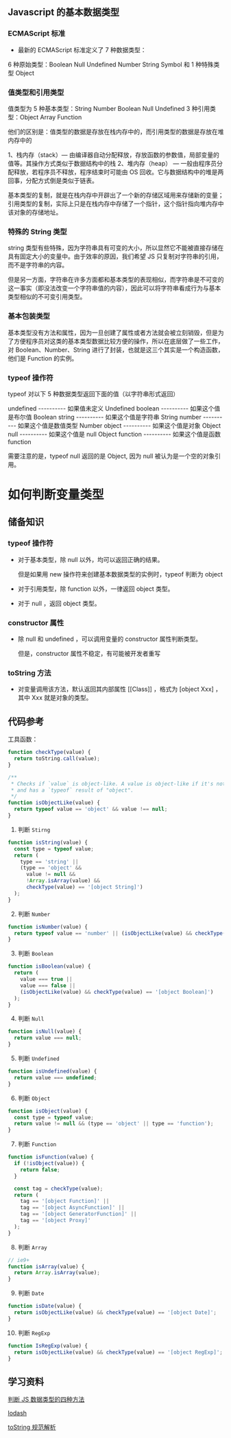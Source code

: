 ## Javascript 的基本数据类型

### ECMAScript 标准

- 最新的 ECMAScript 标准定义了 7 种数据类型：

6 种原始类型：Boolean Null Undefined Number String Symbol 和 1 种特殊类型 Object

### 值类型和引用类型

值类型为 5 种基本类型：String Number Boolean Null Undefined
3 种引用类型：Object Array Function

他们的区别是：值类型的数据是存放在栈内存中的，而引用类型的数据是存放在堆内存中的

1、栈内存（stack）— 由编译器自动分配释放，存放函数的参数值，局部变量的值等。其操作方式类似于数据结构中的栈
2、堆内存（heap） — 一般由程序员分配释放，若程序员不释放，程序结束时可能由 OS 回收。它与数据结构中的堆是两回事，分配方式倒是类似于链表。

基本类型的复制，就是在栈内存中开辟出了一个新的存储区域用来存储新的变量；
引用类型的复制，实际上只是在栈内存中存储了一个指针，这个指针指向堆内存中该对象的存储地址。

### 特殊的 String 类型

string 类型有些特殊，因为字符串具有可变的大小，所以显然它不能被直接存储在具有固定大小的变量中。由于效率的原因，我们希望 JS 只复制对字符串的引用，而不是字符串的内容。

但是另一方面，字符串在许多方面都和基本类型的表现相似，而字符串是不可变的这一事实（即没法改变一个字符串值的内容），因此可以将字符串看成行为与基本类型相似的不可变引用类型。

### 基本包装类型

基本类型没有方法和属性，因为一旦创建了属性或者方法就会被立刻销毁，但是为了方便程序员对这类的基本类型数据比较方便的操作，所以在底层做了一些工作，对 Boolean、Number、String 进行了封装，也就是这三个其实是一个构造函数，他们是 Function 的实例。

### typeof 操作符

typeof 对以下 5 种数据类型返回下面的值（以字符串形式返回）

undefined ---------- 如果值未定义 Undefined
boolean ---------- 如果这个值是布尔值 Boolean
string ---------- 如果这个值是字符串 String
number ---------- 如果这个值是数值类型 Number
object ---------- 如果这个值是对象 Object
null ---------- 如果这个值是 null Object
function ---------- 如果这个值是函数 function

需要注意的是，typeof null 返回的是 Object, 因为 null 被认为是一个空的对象引用。

# 如何判断变量类型

## 储备知识

### typeof 操作符

- 对于基本类型，除 null 以外，均可以返回正确的结果。

  但是如果用 new 操作符来创建基本数据类型的实例时，typeof 判断为 object

- 对于引用类型，除 function 以外，一律返回 object 类型。

- 对于 null ，返回 object 类型。

### constructor 属性

- 除 null 和 undefined ，可以调用变量的 constructor 属性判断类型。

  但是，constructor 属性不稳定，有可能被开发者重写

### toString 方法

- 对变量调用该方法，默认返回其内部属性 [[Class]] ，格式为 [object Xxx] ，其中 Xxx 就是对象的类型。

## 代码参考

工具函数：

```javascript
function checkType(value) {
  return toString.call(value);
}

/**
 * Checks if `value` is object-like. A value is object-like if it's not `null`
 * and has a `typeof` result of "object".
 */
function isObjectLike(value) {
  return typeof value == 'object' && value !== null;
}
```

1. 判断 `Stirng`

```javascript
function isString(value) {
  const type = typeof value;
  return (
    type == 'string' ||
    (type == 'object' &&
      value != null &&
      !Array.isArray(value) &&
      checkType(value) == '[object String]')
  );
}
```

2. 判断 `Number`

```javascript
function isNumber(value) {
  return typeof value == 'number' || (isObjectLike(value) && checkType(value) == '[object Number]');
}
```

3. 判断 `Boolean`

```javascript
function isBoolean(value) {
  return (
    value === true ||
    value === false ||
    (isObjectLike(value) && checkType(value) == '[object Boolean]')
  );
}
```

4. 判断 `Null`

```javascript
function isNull(value) {
  return value === null;
}
```

5. 判断 `Undefined`

```javascript
function isUndefined(value) {
  return value === undefined;
}
```

6. 判断 `Object`

```javascript
function isObject(value) {
  const type = typeof value;
  return value != null && (type == 'object' || type == 'function');
}
```

7. 判断 `Function`

```javascript
function isFunction(value) {
  if (!isObject(value)) {
    return false;
  }

  const tag = checkType(value);
  return (
    tag == '[object Function]' ||
    tag == '[object AsyncFunction]' ||
    tag == '[object GeneratorFunction]' ||
    tag == '[object Proxy]'
  );
}
```

8. 判断 `Array`

```javascript
// ie9+
function isArray(value) {
  return Array.isArray(value);
}
```

9. 判断 `Date`

```javascript
function isDate(value) {
  return isObjectLike(value) && checkType(value) == '[object Date]';
}
```

10. 判断 `RegExp`

```javascript
function IsRegExp(value) {
  return isObjectLike(value) && checkType(value) == '[object RegExp]';
}
```

## 学习资料

[判断 JS 数据类型的四种方法](http://www.cnblogs.com/onepixel/p/5126046.html)

[lodash](https://github.com/lodash/lodash)

[toString 规范解析](https://segmentfault.com/a/1190000009407558)
